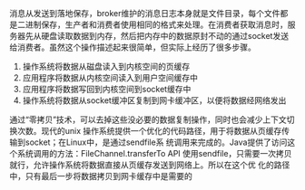 消息从发送到落地保存，broker维护的消息日志本身就是文件目录，每个文件都是二进制保存，生产者和消费者使用相同的格式来处理。在消费者获取消息时，服务器先从硬盘读取数据到内存，然后把内存中的数据原封不动的通过socket发送给消费者。虽然这个操作描述起来很简单，但实际上经历了很多步骤。

1. 操作系统将数据从磁盘读入到内核空间的页缓存
2. 应用程序将数据从内核空间读入到用户空间缓存中
3. 应用程序将数据写回到内核空间到socket缓存中
4. 操作系统将数据从socket缓冲区复制到网卡缓冲区，以便将数据经网络发出



通过“零拷贝”技术，可以去掉这些没必要的数据复制操作，同时也会减少上下文切换次数。现代的unix
操作系统提供一个优化的代码路径，用于将数据从页缓存传输到socket；在Linux中，是通过sendfile系
统调用来完成的。Java提供了访问这个系统调用的方法：FileChannel.transferTo API
使用sendfile，只需要一次拷贝就行，允许操作系统将数据直接从页缓存发送到网络上。所以在这个优
化的路径中，只有最后一步将数据拷贝到网卡缓存中是需要的